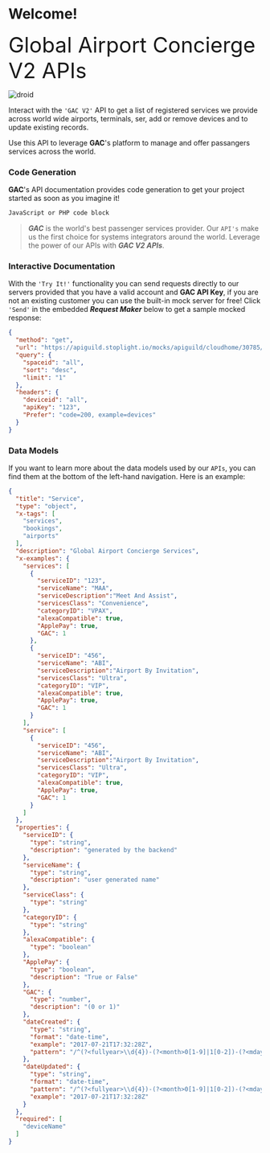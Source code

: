 # Welcome!

<!-- Add the GAC here image -->


<span style="font-size: 3em; color: Lightteal;">
    <i class="fab fa-500px"></i> Global Airport Concierge V2 APIs<i>
</i></span> 


![droid](https://images.unsplash.com/photo-1534988333262-c455b9332e52?ixlib=rb-1.2.1&ixid=eyJhcHBfaWQiOjEyMDd9&auto=format&fit=crop&w=1866&q=80)

Interact with the `'GAC V2'` API to get a list of registered services we provide across world wide airports, terminals, ser, add or remove devices and to update existing records.

Use this API to leverage **GAC**'s platform to manage and offer passangers services across the world.
</br>

<!-- <ul class="fa-ul" style="list-style-type:none;">
  <li><span class="fa-li"><i class="fas fa-check-square"></i></span>Book with us.</li>
  <li><span class="fa-li"><i class="fas fa-check-square"></i></span>Leverage a wide range of best in class passager services.</li>
  <li><span class="fa-li"><i class="fas fa-spinner fa-pulse"></i></span>Platform to Platform Commerce</li>
  <li><span class="fa-li"><i class="far fa-square"></i></span>Invite friends to <strong>GAC<strong></li>
</ul> -->

### Code Generation

**GAC**'s API documentation provides code generation to get your project started as soon as you imagine it!

```javascript
JavaScript or PHP code block
```

> **_GAC_** is the world's best passenger services provider. Our `API's` make us the first choice for systems integrators around the world. Leverage the power of our APIs with **_GAC V2 APIs_**.

### Interactive Documentation

With the `'Try It!'` functionality you can send requests directly to our servers provided that you have a valid account and **GAC API Key**, if you are not an existing customer you can use the built-in mock server for free! Click `'Send'` in the embedded _**Request Maker**_ below to get a sample mocked response:

```json http
{
  "method": "get",
  "url": "https://apiguild.stoplight.io/mocks/apiguild/cloudhome/30785/api/devices/abc",
  "query": {
    "spaceid": "all",
    "sort": "desc",
    "limit": "1"
  },
  "headers": {
    "deviceid": "all",
    "apiKey": "123",
    "Prefer": "code=200, example=devices"
  }
}
```

### Data Models

If you want to learn more about the data models used by our `APIs`, you can find them at the bottom of the left-hand navigation. Here is an example:
</br>

```json json_schema
{
  "title": "Service",
  "type": "object",
  "x-tags": [
    "services",
    "bookings",
    "airports"
  ],
  "description": "Global Airport Concierge Services",
  "x-examples": {
    "services": [
      {
        "serviceID": "123",
        "serviceName": "MAA",
        "serviceDescription":"Meet And Assist",
        "servicesClass": "Convenience",
        "categoryID": "VPAX",
        "alexaCompatible": true,
        "ApplePay": true,
        "GAC": 1
      },
      {
        "serviceID": "456",
        "serviceName": "ABI",
        "serviceDescription":"Airport By Invitation",
        "servicesClass": "Ultra",
        "categoryID": "VIP",
        "alexaCompatible": true,
        "ApplePay": true,
        "GAC": 1
      }
    ],
    "service": [
      {
        "serviceID": "456",
        "serviceName": "ABI",
        "serviceDescription":"Airport By Invitation",
        "servicesClass": "Ultra",
        "categoryID": "VIP",
        "alexaCompatible": true,
        "ApplePay": true,
        "GAC": 1
      }
    ]
  },
  "properties": {
    "serviceID": {
      "type": "string",
      "description": "generated by the backend"
    },
    "serviceName": {
      "type": "string",
      "description": "user generated name"
    },
    "serviceClass": {
      "type": "string"
    },
    "categoryID": {
      "type": "string"
    },
    "alexaCompatible": {
      "type": "boolean"
    },
    "ApplePay": {
      "type": "boolean",
      "description": "True or False"
    },
    "GAC": {
      "type": "number",
      "description": "(0 or 1)"
    },
    "dateCreated": {
      "type": "string",
      "format": "date-time",
      "example": "2017-07-21T17:32:28Z",
      "pattern": "/^(?<fullyear>\\d{4})-(?<month>0[1-9]|1[0-2])-(?<mday>0[1-9]|[12][0-9]|3[01])T(?<hour>[01][0-9]|2[0-3]):(?<minute>[0-5][0-9]):(?<second>[0-5][0-9]|60)(?<secfrac>\\.[0-9]+)?(Z|(\\+|-)(?<offset_hour>[01][0-9]|2[0-3]):(?<offset_minute>[0-5][0-9]))$/i"
    },
    "dateUpdated": {
      "type": "string",
      "format": "date-time",
      "pattern": "/^(?<fullyear>\\d{4})-(?<month>0[1-9]|1[0-2])-(?<mday>0[1-9]|[12][0-9]|3[01])T(?<hour>[01][0-9]|2[0-3]):(?<minute>[0-5][0-9]):(?<second>[0-5][0-9]|60)(?<secfrac>\\.[0-9]+)?(Z|(\\+|-)(?<offset_hour>[01][0-9]|2[0-3]):(?<offset_minute>[0-5][0-9]))$/i",
      "example": "2017-07-21T17:32:28Z"
    }
  },
  "required": [
    "deviceName"
  ]
}
```

